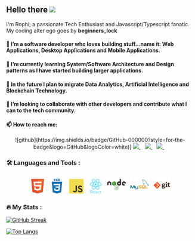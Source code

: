 <div id="greeting" align="left">
  <h2><b size="30px">Hello there </b><img src="https://em-content.zobj.net/thumbs/120/apple/354/waving-hand_medium-dark-skin-tone_1f44b-1f3fe_1f3fe.png" width="20"></h2>
</div>

<div id="header" align="left">
   I'm Rophi; a passionate Tech Enthusiast and Javascript/Typescript fanatic. 
</div>

<div id="header" align="left">
   My coding alter ego  goes by <strong>beginners_lock</strong>
</div>

####  👀 I’m a software developer who loves building stuff...name it: Web Applications, Desktop Applications and Mobile Applications.
####  🌱 I’m currently learning System/Software Architecture and Design patterns as I have started building larger applications.
####  🔮 In the future I plan to migrate Data Analytics, Artificial Intelligence and Blockchain Technology.
####  💞️ I’m looking to collaborate with other developers and contribute what I can to the tech community.
####  📫 How to reach me:
<div align="center">
  ![github](https://img.shields.io/badge/GitHub-000000?style=for-the-badge&logo=GitHub&logoColor=white)]
  
  <a href="https://twitter.com/beginners_lock" target="_blank">
    <img src="https://cdn2.iconfinder.com/data/icons/social-media-2285/512/1_Twitter3_colored_svg-512.png" width="40">
  </a>&nbsp;&nbsp;
  <a href="https://www.linkedin.com/in/rophi-chukwu-612837212/" target="_blank">
    <img src="https://cdn2.iconfinder.com/data/icons/social-media-2285/512/1_Linkedin_unofficial_colored_svg-512.png" width="40">
  </a>&nbsp;&nbsp;
  <a href="https://www.instagram.com/beginners_lock/" target="_blank">
    <img src="https://cdn3.iconfinder.com/data/icons/2018-social-media-logotypes/1000/2018_social_media_popular_app_logo_instagram-256.png" width="40">
  </a>&nbsp;&nbsp;
</div>
 
### :hammer_and_wrench: Languages and Tools :
  <div align="center">
    <img src="https://github.com/devicons/devicon/blob/master/icons/html5/html5-original.svg" title="HTML5" alt="HTML" width="40" height="40"/>&nbsp;&nbsp;
    <img src="https://github.com/devicons/devicon/blob/master/icons/css3/css3-plain-wordmark.svg"  title="CSS3" alt="CSS" width="40" height="40"/>&nbsp;&nbsp;
    <img src="https://github.com/devicons/devicon/blob/master/icons/javascript/javascript-original.svg" title="JavaScript" alt="JavaScript" width="40" height="40"/>&nbsp;&nbsp;
    <img src="https://github.com/devicons/devicon/blob/master/icons/react/react-original-wordmark.svg" title="React" alt="React" width="40" height="40"/>&nbsp;&nbsp;
    <img src="https://github.com/devicons/devicon/blob/master/icons/nodejs/nodejs-original-wordmark.svg" title="NodeJS" alt="NodeJS" width="50" height="50"/>&nbsp;&nbsp;
    <img src="https://github.com/devicons/devicon/blob/master/icons/mysql/mysql-original-wordmark.svg" title="MySQL"  alt="MySQL" width="50" height="50"/>&nbsp;&nbsp;
    <img src="https://github.com/devicons/devicon/blob/master/icons/git/git-original-wordmark.svg" title="Git" **alt="Git" width="45" height="45"/>
  </div>

### :fire: My Stats :
[![GitHub Streak](http://github-readme-streak-stats.herokuapp.com?user=beginners-lock)](https://git.io/streak-stats)

[![Top Langs](https://github-readme-stats.vercel.app/api/top-langs/?username=beginners-lock)](https://github.com/anuraghazra/github-readme-stats)

<!---
beginners-lock/beginners-lock is a ✨ special ✨ repository because its `README.md` (this file) appears on your GitHub profile.
You can click the Preview link to take a look at your changes.
--->
